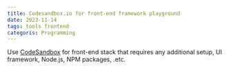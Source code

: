 ```yaml
---
title: Codesandbox.io for front-end framework playground
date: 2023-11-14
tags: tools frontend
categoris: Programming
---
```


Use [CodeSandbox](https://codesandbox.io) for  front-end stack that requires any additional setup, UI framework, Node.js, NPM packages, .etc.